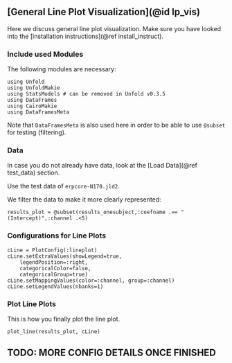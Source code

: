 ## [General Line Plot Visualization](@id lp_vis)

Here we discuss general line plot visualization. 
Make sure you have looked into the [installation instructions](@ref install_instruct).

### Include used Modules
The following modules are necessary:
```@example main
using Unfold
using UnfoldMakie
using StatsModels # can be removed in Unfold v0.3.5
using DataFrames
using CairoMakie
using DataFramesMeta
```
Note that `DataFramesMeta` is also used here in order to be able to use `@subset` for testing (filtering).

### Data
In case you do not already have data, look at the [Load Data](@ref test_data) section. 

Use the test data of `erpcore-N170.jld2`.

We filter the data to make it more clearly represented:
```@example main
results_plot = @subset(results_onesubject,:coefname .== "(Intercept)",:channel .<5)
```


### Configurations for Line Plots
```@example main
cLine = PlotConfig(:lineplot)
cLine.setExtraValues(showLegend=true,
    legendPosition=:right,
    categoricalColor=false,
    categoricalGroup=true)
cLine.setMappingValues(color=:channel, group=:channel)
cLine.setLegendValues(nbanks=1)
```

### Plot Line Plots
This is how you finally plot the line plot.
```@example main
plot_line(results_plot, cLine)
```

## TODO: MORE CONFIG DETAILS ONCE FINISHED
